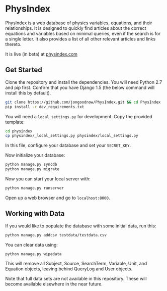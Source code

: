 PhysIndex
====

PhysIndex is a web database of physics variables, equations, and their relationships. It is designed to quickly find articles about the correct equations and variables based on minimal queries, even if the search is for a single letter. It also provides a list of all other relevant articles and links thereto.

It is live (in beta) at [physindex.com]

[physindex.com]:http://www.physindex.com

Get Started
----

Clone the repository and install the dependencies. You will need Python 2.7 and pip first. Confirm that you have Django 1.5 (the below command will install this by default).

```sh
git clone https://github.com/jongoodnow/PhysIndex.git && cd PhysIndex
pip install -r dev_requirements.txt
```

You will need a `local_settings.py` for development. Copy the provided template:

```sh
cd physindex
cp physindex/_local_settings.py physindex/local_settings.py
```

In this file, configure your database and set your `SECRET_KEY`.

Now initialize your database:

```sh
python manage.py syncdb
python manage.py migrate
```

Now you can start your local server with:

```sh
python manage.py runserver
```

Open up a web browser and go to `localhost:8000`.

Working with Data
----

If you would like to populate the database with some initial data, run this:

```sh
python manage.py addcsv testdata/testdata.csv
```

You can clear data using:

```sh
python manage.py wipedata
```

This will remove all Subject, Source, SearchTerm, Variable, Unit, and Equation objects, leaving behind QueryLog and User objects.

Note that full data sets are not available in this repository. These will become available elsewhere in the near future.